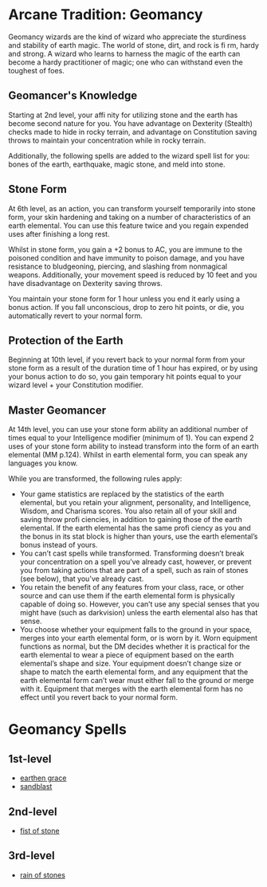 # Arcane Tradition: Geomancy
Geomancy wizards are the kind of wizard who appreciate the sturdiness and stability of earth magic. The world of stone, dirt, and rock is fi rm, hardy and strong. A wizard who learns to harness the magic of the earth can become a hardy practitioner of magic; one who can withstand even the toughest of foes.

## Geomancer's Knowledge
Starting at 2nd level, your affi nity for utilizing stone and the earth has become second nature for you. You have advantage on Dexterity (Stealth) checks made to hide in rocky terrain, and advantage on Constitution saving throws to maintain your concentration while in rocky terrain.

Additionally, the following spells are added to the wizard spell list for you: bones of the earth, earthquake, magic stone, and meld into stone.

## Stone Form
At 6th level, as an action, you can transform yourself temporarily into stone form, your skin hardening and taking on a number of characteristics of an earth elemental. You can use this feature twice and you regain expended uses after finishing a long rest.

Whilst in stone form, you gain a +2 bonus to AC, you are immune to the poisoned condition and have immunity to poison damage, and you have resistance to bludgeoning, piercing, and slashing from nonmagical weapons. Additionally, your movement speed is reduced by 10 feet and you have disadvantage on Dexterity saving throws.

You maintain your stone form for 1 hour unless you end it early using a bonus action. If you fall unconscious, drop to zero hit points, or die, you automatically revert to your normal form.

## Protection of the Earth
Beginning at 10th level, if you revert back to your normal form from your stone form as a result of the duration time of 1 hour has expired, or by using your bonus action to do so, you gain temporary hit points equal to your wizard level + your Constitution modifier.

## Master Geomancer
At 14th level, you can use your stone form ability an additional number of times equal to your Intelligence modifier (minimum of 1). You can expend 2 uses of your stone form ability to instead transform into the form of an earth elemental (MM p.124). Whilst in earth elemental form, you can speak any languages you know.

While you are transformed, the following rules apply:
* Your game statistics are replaced by the statistics of the earth elemental, but you retain your alignment, personality, and Intelligence, Wisdom, and Charisma scores. You also retain all of your skill and saving throw profi ciencies, in addition to gaining those of the earth elemental. If the earth elemental has the same profi ciency as you and the bonus in its stat block is higher than yours, use the earth elemental’s bonus instead of yours.
* You can’t cast spells while transformed. Transforming doesn’t break your concentration on a spell you’ve already cast, however, or prevent you from taking actions that are part of a spell, such as rain of stones (see below), that you’ve already cast.
* You retain the benefit of any features from your class, race, or other source and can use them if the earth elemental form is physically capable of doing so. However, you can’t use any special senses that you might have (such as darkvision) unless the earth elemental also has that sense.
* You choose whether your equipment falls to the ground in your space, merges into your earth elemental form, or is worn by it. Worn equipment functions as normal, but the DM decides whether it is practical for the earth elemental to wear a piece of equipment based on the earth elemental’s shape and size. Your equipment doesn’t change size or shape to match the earth elemental form, and any equipment that the earth elemental form can’t wear must either fall to the ground or merge with it. Equipment that merges with the earth elemental form has no effect until you revert back to your normal form.

# Geomancy Spells

## 1st-level
* [earthen grace](/Magic/Spells/earthen-grace.md)
* [sandblast](/Magic/Spells/sandblast.md)

## 2nd-level
* [fist of stone](/Magic/Spells/fist-of-stone.md)

## 3rd-level
* [rain of stones](/Magic/Spells/rain-of-stones.md)

